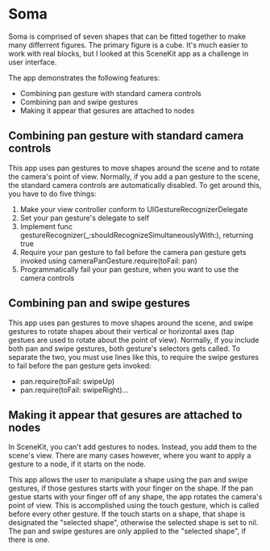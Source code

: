 # Soma

Soma is comprised of seven shapes that can be fitted together to make many differrent figures.  The primary figure is
a cube.  It's much easier to work with real blocks, but I looked at this SceneKit app as a challenge in user interface.

The app demonstrates the following features:
* Combining pan gesture with standard camera controls
* Combining pan and swipe gestures
* Making it appear that gesures are attached to nodes

## Combining pan gesture with standard camera controls

This app uses pan gestures to move shapes around the scene and to rotate the camera's point of view.  Normally, if you
add a pan gesture to the scene, the standard camera controls are automatically disabled.  To get around this, you have
to do five things:
1. Make your view controller conform to UIGestureRecognizerDelegate
2. Set your pan gesture's delegate to self
3. Implement func gestureRecognizer(_:shouldRecognizeSimultaneouslyWith:), returning true
4. Require your pan gesture to fail before the camera pan gesture gets invoked using cameraPanGesture.require(toFail: pan)
5. Programmatically fail your pan gesture, when you want to use the camera controls

## Combining pan and swipe gestures

This app uses pan gestures to move shapes around the scene, and swipe gestures to rotate shapes about their vertical or
horizontal axes (tap gestues are used to rotate about the point of view).  Normally, if you include both pan and swipe
gestures, both gesture's selectors gets called.  To separate the two, you must use lines like this, to require the
swipe gestures to fail before the pan gesture gets invoked:
* pan.require(toFail: swipeUp)
* pan.require(toFail: swipeRight)...

## Making it appear that gesures are attached to nodes

In SceneKit, you can't add gestures to nodes.  Instead, you add them to the scene's view.  There are many cases
however, where you want to apply a gesture to a node, if it starts on the node.

This app allows the user to manipulate a shape using the pan and swipe gestures, if those gestures starts with your
finger on the shape.  If the pan gestue starts with your finger off of any shape, the app rotates the camera's point
of view.  This is accomplished using the touch gesture, which is called before every other gesture.  If the touch
starts on a shape, that shape is designated the "selected shape", otherwise the selected shape is set to nil.  The
pan and swipe gestures are only applied to the "selected shape", if there is one.
